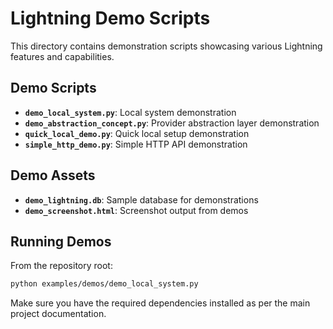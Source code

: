 # Lightning Demo Scripts

This directory contains demonstration scripts showcasing various Lightning features and capabilities.

## Demo Scripts

- **`demo_local_system.py`**: Local system demonstration
- **`demo_abstraction_concept.py`**: Provider abstraction layer demonstration  
- **`quick_local_demo.py`**: Quick local setup demonstration
- **`simple_http_demo.py`**: Simple HTTP API demonstration

## Demo Assets

- **`demo_lightning.db`**: Sample database for demonstrations
- **`demo_screenshot.html`**: Screenshot output from demos

## Running Demos

From the repository root:

```bash
python examples/demos/demo_local_system.py
```

Make sure you have the required dependencies installed as per the main project documentation.